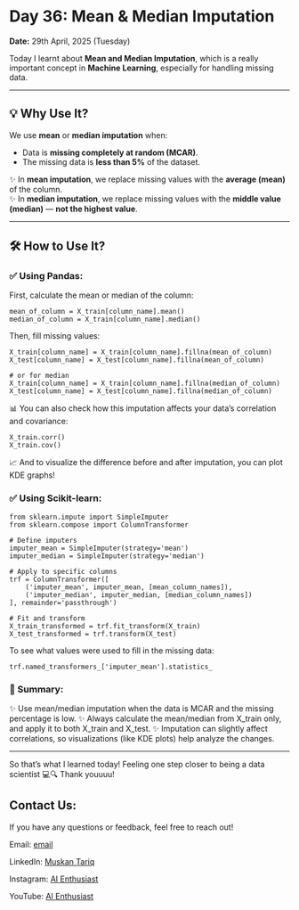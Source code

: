 # Day 36: Mean & Median Imputation  
**Date:** 29th April, 2025 (Tuesday)  

Today I learnt about **Mean and Median Imputation**, which is a really important concept in **Machine Learning**, especially for handling missing data.

---

## 💡 Why Use It?

We use **mean** or **median imputation** when:

- Data is **missing completely at random (MCAR)**.
- The missing data is **less than 5%** of the dataset.

✨ In **mean imputation**, we replace missing values with the **average (mean)** of the column.  
✨ In **median imputation**, we replace missing values with the **middle value (median)** — **not the highest value**.

---

## 🛠 How to Use It?

### ✅ Using **Pandas**:

First, calculate the mean or median of the column:

```
mean_of_column = X_train[column_name].mean()
median_of_column = X_train[column_name].median()
```

Then, fill missing values:
```
X_train[column_name] = X_train[column_name].fillna(mean_of_column)
X_test[column_name] = X_test[column_name].fillna(mean_of_column)

# or for median
X_train[column_name] = X_train[column_name].fillna(median_of_column)
X_test[column_name] = X_test[column_name].fillna(median_of_column)
```

📊 You can also check how this imputation affects your data’s correlation and covariance:
```
X_train.corr()
X_train.cov()
```

📈 And to visualize the difference before and after imputation, you can plot KDE graphs!

### ✅ Using Scikit-learn:
```
from sklearn.impute import SimpleImputer
from sklearn.compose import ColumnTransformer

# Define imputers
imputer_mean = SimpleImputer(strategy='mean')
imputer_median = SimpleImputer(strategy='median')

# Apply to specific columns
trf = ColumnTransformer([
    ('imputer_mean', imputer_mean, [mean_column_names]),
    ('imputer_median', imputer_median, [median_column_names])
], remainder='passthrough')

# Fit and transform
X_train_transformed = trf.fit_transform(X_train)
X_test_transformed = trf.transform(X_test)
```

To see what values were used to fill in the missing data:
```
trf.named_transformers_['imputer_mean'].statistics_
```

### 🌈 Summary:
✨ Use mean/median imputation when the data is MCAR and the missing percentage is low.
✨ Always calculate the mean/median from X_train only, and apply it to both X_train and X_test.
✨ Imputation can slightly affect correlations, so visualizations (like KDE plots) help analyze the changes.

---
So that’s what I learned today!
Feeling one step closer to being a data scientist 💻🔍
Thank youuuu! 

## Contact Us:
If you have any questions or feedback, feel free to reach out!

Email: [email](muskantariq2003@gmail.com)

LinkedIn: [Muskan Tariq](https://www.linkedin.com/in/muskan-tariq-095a50282/)

Instagram: [AI Enthusiast](https://www.instagram.com/ai_enthusiast86/)

YouTube: [AI Enthusiast](https://www.youtube.com/@ai_enthusiast86)
